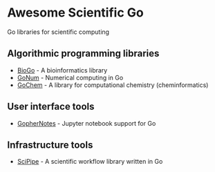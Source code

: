 # Awesome Scientific Go
Go libraries for scientific computing

## Algorithmic programming libraries
- [BioGo](https://github.com/biogo/biogo) - A bioinformatics library
- [GoNum](https://github.com/gonum) - Numerical computing in Go
- [GoChem](http://gochem.org/) - A library for computational chemistry (cheminformatics)

## User interface tools
- [GopherNotes](https://github.com/gophergala2016/gophernotes) - Jupyter notebook support for Go

## Infrastructure tools
- [SciPipe](https://github.com/scipipe/scipipe) - A scientific workflow library written in Go

